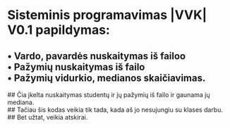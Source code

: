 <h1> Sisteminis programavimas |VVK|<br> V0.1 papildymas:</h1>
<h2> &#x2022; Vardo, pavardės nuskaitymas iš failoo<br>&#x2022; Pažymių nuskaitymas iš failo<br>&#x2022; Pažymių vidurkio, medianos skaičiavimas.
     </h2>


<p> ## Čia įkelta nuskaitymas studentų ir jų pažymių iš failo ir gaunama jų mediana.<br>
## Tačiau šis kodas veikia tik tada, kada aš jo nesujungiu su klases darbu.<br>
## Bet užtat, veikia atskirai.</p>



